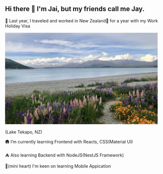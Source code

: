 ## Hi there 👋 I'm Jai, but my friends call me Jay.
  🦊 Last year, I traveled and worked in New Zealand🥝 for a year with my Work Holiday Visa 

  <img src="https://raw.githubusercontent.com/JongjaiD/jongjaiD/4cbddfdfd0fed6dca249e6cf3f45508d1da996fc/449792039_1004555201203528_1467345814437844627_n.jpg" width="500" height="300">

  (Lake Tekapo, NZ)
  
  🛖 I’m currently learning Frontend with Reacts, CSS(Material UI)
  
  ⛺ Also learning Backend with NodeJS(NestJS Framework)
  
  🤞(mini heart) I'm keen on learning Mobile Appication 
<!--
**JongjaiD/jongjaiD** is a ✨ _special_ ✨ repository because its `README.md` (this file) appears on your GitHub profile.

Here are some ideas to get you started:

- 🔭 I’m currently working on ...
- 🌱 I’m currently learning ...
- 👯 I’m looking to collaborate on ...
- 🤔 I’m looking for help with ...
- 💬 Ask me about ...
- 📫 How to reach me: ...
- 😄 Pronouns: ...
- ⚡ Fun fact: ...
-->
